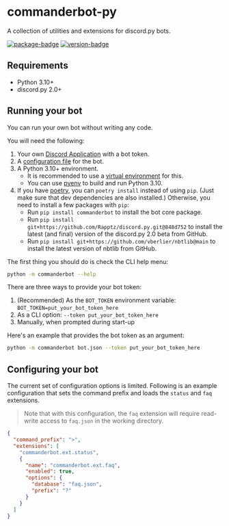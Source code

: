 # commanderbot-py

A collection of utilities and extensions for discord.py bots.

[![package-badge]](https://pypi.python.org/pypi/commanderbot/)
[![version-badge]](https://pypi.python.org/pypi/commanderbot/)

## Requirements

- Python 3.10+
- discord.py 2.0+

## Running your bot

You can run your own bot without writing any code.

You will need the following:

1. Your own [Discord Application](https://discordapp.com/developers/applications) with a bot token.
2. A [configuration file](#configuring-your-bot) for the bot.
3. A Python 3.10+ environment.
   - It is recommended to use a [virtual environment](https://docs.python.org/3/tutorial/venv.html) for this.
   - You can use [pyenv](https://github.com/pyenv/pyenv) to build and run Python 3.10.
4. If you have [poetry](https://python-poetry.org/), you can `poetry install` instead of using `pip`. (Just make sure that dev dependencies are also installed.) Otherwise, you need to install a few packages with `pip`:
   - Run `pip install commanderbot` to install the bot core package.
   - Run `pip install git+https://github.com/Rapptz/discord.py.git@848d752` to install the latest (and final) version of the discord.py 2.0 beta from GitHub.
   - Run `pip install git+https://github.com/vberlier/nbtlib@main` to install the latest version of nbtlib from GitHub.

The first thing you should do is check the CLI help menu:

```bash
python -m commanderbot --help
```

There are three ways to provide your bot token:

1. (Recommended) As the `BOT_TOKEN` environment variable: `BOT_TOKEN=put_your_bot_token_here`
2. As a CLI option: `--token put_your_bot_token_here`
3. Manually, when prompted during start-up

Here's an example that provides the bot token as an argument:

```bash
python -m commanderbot bot.json --token put_your_bot_token_here
```

## Configuring your bot

The current set of configuration options is limited. Following is an example configuration that sets the command prefix and loads the `status` and `faq` extensions.

> Note that with this configuration, the `faq` extension will require read-write access to `faq.json` in the working directory.

```json
{
  "command_prefix": ">",
  "extensions": [
    "commanderbot.ext.status",
    {
      "name": "commanderbot.ext.faq",
      "enabled": true,
      "options": {
        "database": "faq.json",
        "prefix": "?"
      }
    }
  ]
}
```

[package-badge]: https://img.shields.io/pypi/v/commanderbot.svg
[version-badge]: https://img.shields.io/pypi/pyversions/commanderbot.svg
